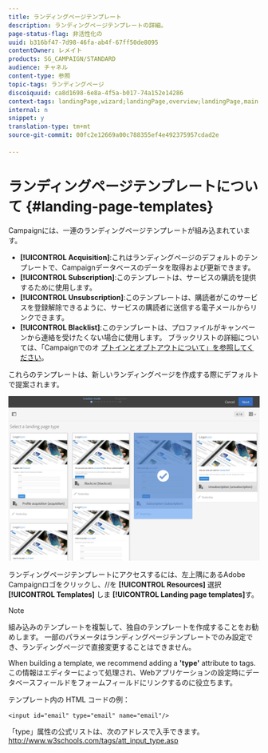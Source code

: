 ```yaml
---
title: ランディングページテンプレート
description: ランディングページテンプレートの詳細。
page-status-flag: 非活性化の
uuid: b316bf47-7d98-46fa-ab4f-67ff50de8095
contentOwner: レメイト
products: SG_CAMPAIGN/STANDARD
audience: チャネル
content-type: 参照
topic-tags: ランディングページ
discoiquuid: ca8d1698-6e8a-4f5a-b017-74a152e14286
context-tags: landingPage,wizard;landingPage,overview;landingPage,main
internal: n
snippet: y
translation-type: tm+mt
source-git-commit: 00fc2e12669a00c788355ef4e492375957cdad2e

---
```



# ランディングページテンプレートについて {#landing-page-templates}

Campaignには、一連のランディングページテンプレートが組み込まれています。

* **[!UICONTROL Acquisition]**:これはランディングページのデフォルトのテンプレートで、Campaignデータベースのデータを取得および更新できます。
* **[!UICONTROL Subscription]**:このテンプレートは、サービスの購読を提供するために使用します。
* **[!UICONTROL Unsubscription]**:このテンプレートは、購読者がこのサービスを登録解除できるように、サービスの購読者に送信する電子メールからリンクできます。
* **[!UICONTROL Blacklist]**:このテンプレートは、プロファイルがキャンペーンから連絡を受けたくない場合に使用します。 ブラックリストの詳細については、「Campaignでのオ [プトインとオプトアウトについて」を参照してください](../../audiences/using/about-opt-in-and-opt-out-in-campaign.md)。

これらのテンプレートは、新しいランディングページを作成する際にデフォルトで提案されます。

![](assets/lp_creation_1.png)

ランディングページテンプレートにアクセスするには、左上隅にあるAdobe Campaignロゴをクリックし、//を **[!UICONTROL Resources]** 選択 **[!UICONTROL Templates]** しま **[!UICONTROL Landing page templates]**&#x200B;す。

>[!NOTE]
>
>組み込みのテンプレートを複製して、独自のテンプレートを作成することをお勧めします。 一部のパラメータはランディングページテンプレートでのみ設定でき、ランディングページで直接変更することはできません。

When building a template, we recommend adding a **'type'** attribute to tags. この情報はエディターによって処理され、Webアプリケーションの設定時にデータベースフィールドをフォームフィールドにリンクするのに役立ちます。

テンプレート内の HTML コードの例：

```
<input id="email" type="email" name="email"/>
```

「type」属性の公式リストは、次のアドレスで入手できます。http://www.w3schools.com/tags/att_input_type.asp [](http://www.w3schools.com/tags/att_input_type.asp)